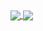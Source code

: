 <a href="https://github.com/alber70g">
  <img align="center" src="https://github-readme-stats.vercel.app/api?username=sstraatemans&show_icons=true&count_private=true" />
</a>
<a href="https://github.com/alber70g">
  <img align="center" src="https://github-readme-stats.vercel.app/api/top-langs/?username=sstraatemans&cache_seconds=1800&layout=compact" />
</a>


<!-- 
[![Stats](https://github-readme-stats.vercel.app/api?username=alber70g&show_icons=true&count_private=true)](https://github.com/alber70g)

[![Top Langs](https://github-readme-stats.vercel.app/api/top-langs/?username=alber70g&cache_seconds=1&layout=compactt)](https://github.com/alber70g)
-->

<!--
**alber70g/alber70g** is a ✨ _special_ ✨ repository because its `README.md` (this file) appears on your GitHub profile.

Here are some ideas to get you started:

- 🔭 I’m currently working on ...
- 🌱 I’m currently learning ...
- 👯 I’m looking to collaborate on ...
- 🤔 I’m looking for help with ...
- 💬 Ask me about ...
- 📫 How to reach me: ...
- ⚡ Fun fact: ...
-->
